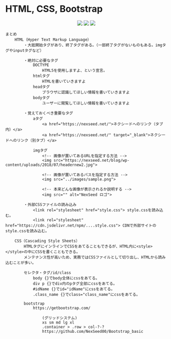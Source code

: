 # HTML, CSS, Bootstrap
<p align="center">
    <img src="https://img.shields.io/badge/HTML5-c0c0c0.svg?logo=html5&style=flat">
    <img src="https://img.shields.io/badge/CSS3-1572B6.svg?logo=css3&style=flat">
    <img src="https://img.shields.io/badge/Bootstrap%204.6.0-563D7C.svg?logo=bootstrap&style=flat">
</p>

```
まとめ
    HTML（Hyper Text Markup Language）
        ・大抵開始タグがあり、終了タグがある。（一部終了タグがないものもある。imgタグやinputタグなど）

        ・絶対に必要なタグ
            DOCTYPE
                HTML5を使用しますよ、という宣言。
            htmlタグ
                HTMLを書いていきますよ
            headタグ
                ブラウザに認識してほしい情報を書いていきますよ
            bodyタグ
                ユーザーに閲覧してほしい情報を書いていきますよ

        ・覚えておくべき重要なタグ
            aタグ
                <a href="https://nexseed.net/">ネクシードへのリンク（タブ内）</a>
                <a href="https://nexseed.net/" target="_blank">ネクシードへのリンク（別タブ）</a>

            imgタグ
                <!-- 画像が置いてあるURLを指定する方法 -->
                <img src="https://nexseed.net/blog/wp-content/uploads/2018/07/headernew2.jpg">

                <!-- 画像が置いてあるパスを指定する方法 -->
                <img src="../images/sample.png">

                <!-- 本来どんな画像が表示されるか説明する -->
                <img src="" alt="NexSeed ロゴ">

        ・外部CSSファイルの読み込み
            <link rel="stylesheet" href="style.css"> style.cssを読み込む。
            <link rel="stylesheet" href="https://cdn.jsdelivr.net/npm/....style.css"> CDNで外部サイトのstyle.cssを読み込む。

    CSS（Cascading Style Sheets）
        HTMLタグにインラインでCSSをあてることもできるが、HTML内に<style></style>の中にCSSを書くこともできる。
        メンテナンス性が高いため、実務ではCSSファイルとして切り出し、HTMLから読み込むことが多い。

        セレクタ・タグ/id/class
            body {}でbody全体にcssをあてる。
            div p {}でdiv内のpタグ全部にcssをあてる。
            #idName {}でid="idName"にcssをあてる。
            .class_name {}でclass="class_name"にcssをあてる。

        bootstrap
            https://getbootstrap.com/

                (グリッドシステム)
                xs sm md lg xl
                .container > .row > col-?-?
                https://github.com/NexSeed00/Bootstrap_basic
```
